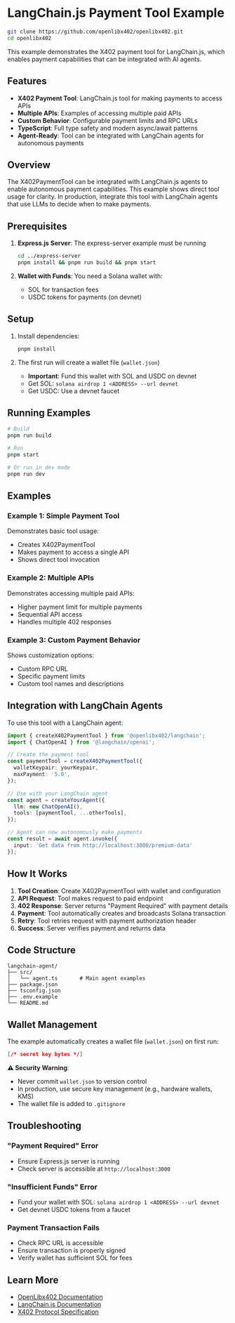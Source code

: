 # LangChain.js Payment Tool Example

```bash
git clone https://github.com/openlibx402/openlibx402.git
cd openlibx402
```

This example demonstrates the X402 payment tool for LangChain.js, which enables payment capabilities that can be integrated with AI agents.

## Features

- **X402 Payment Tool**: LangChain.js tool for making payments to access APIs
- **Multiple APIs**: Examples of accessing multiple paid APIs
- **Custom Behavior**: Configurable payment limits and RPC URLs
- **TypeScript**: Full type safety and modern async/await patterns
- **Agent-Ready**: Tool can be integrated with LangChain agents for autonomous payments

## Overview

The X402PaymentTool can be integrated with LangChain.js agents to enable autonomous payment capabilities. This example shows direct tool usage for clarity. In production, integrate this tool with LangChain agents that use LLMs to decide when to make payments.

## Prerequisites

1. **Express.js Server**: The express-server example must be running
   ```bash
   cd ../express-server
   pnpm install && pnpm run build && pnpm start
   ```

2. **Wallet with Funds**: You need a Solana wallet with:
   - SOL for transaction fees
   - USDC tokens for payments (on devnet)

## Setup

1. Install dependencies:
   ```bash
   pnpm install
   ```

2. The first run will create a wallet file (`wallet.json`)
   - **Important**: Fund this wallet with SOL and USDC on devnet
   - Get SOL: `solana airdrop 1 <ADDRESS> --url devnet`
   - Get USDC: Use a devnet faucet

## Running Examples

```bash
# Build
pnpm run build

# Run
pnpm start

# Or run in dev mode
pnpm run dev
```

## Examples

### Example 1: Simple Payment Tool

Demonstrates basic tool usage:
- Creates X402PaymentTool
- Makes payment to access a single API
- Shows direct tool invocation

### Example 2: Multiple APIs

Demonstrates accessing multiple paid APIs:
- Higher payment limit for multiple payments
- Sequential API access
- Handles multiple 402 responses

### Example 3: Custom Payment Behavior

Shows customization options:
- Custom RPC URL
- Specific payment limits
- Custom tool names and descriptions

## Integration with LangChain Agents

To use this tool with a LangChain agent:

```typescript
import { createX402PaymentTool } from '@openlibx402/langchain';
import { ChatOpenAI } from '@langchain/openai';

// Create the payment tool
const paymentTool = createX402PaymentTool({
  walletKeypair: yourKeypair,
  maxPayment: '5.0',
});

// Use with your LangChain agent
const agent = createYourAgent({
  llm: new ChatOpenAI(),
  tools: [paymentTool, ...otherTools],
});

// Agent can now autonomously make payments
const result = await agent.invoke({
  input: 'Get data from http://localhost:3000/premium-data'
});
```

## How It Works

1. **Tool Creation**: Create X402PaymentTool with wallet and configuration
2. **API Request**: Tool makes request to paid endpoint
3. **402 Response**: Server returns "Payment Required" with payment details
4. **Payment**: Tool automatically creates and broadcasts Solana transaction
5. **Retry**: Tool retries request with payment authorization header
6. **Success**: Server verifies payment and returns data

## Code Structure

```
langchain-agent/
├── src/
│   └── agent.ts       # Main agent examples
├── package.json
├── tsconfig.json
├── .env.example
└── README.md
```

## Wallet Management

The example automatically creates a wallet file (`wallet.json`) on first run:

```json
[/* secret key bytes */]
```

**⚠️ Security Warning**:
- Never commit `wallet.json` to version control
- In production, use secure key management (e.g., hardware wallets, KMS)
- The wallet file is added to `.gitignore`

## Troubleshooting

### "Payment Required" Error
- Ensure Express.js server is running
- Check server is accessible at `http://localhost:3000`

### "Insufficient Funds" Error
- Fund your wallet with SOL: `solana airdrop 1 <ADDRESS> --url devnet`
- Get devnet USDC tokens from a faucet

### Payment Transaction Fails
- Check RPC URL is accessible
- Ensure transaction is properly signed
- Verify wallet has sufficient SOL for fees

## Learn More

- [OpenLibx402 Documentation](../../../README.md)
- [LangChain.js Documentation](https://js.langchain.com)
- [X402 Protocol Specification](https://www.x402.org)
